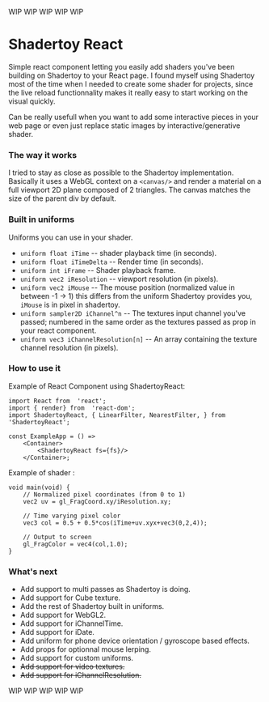 WIP WIP WIP WIP WIP

Shadertoy React
==============

Simple react component letting you easily add shaders you've been building on Shadertoy to your React page. I found myself using Shadertoy most of the time when I needed to create some shader for projects, since the live reload functionnality makes it really easy to start working on the visual quickly. 

 Can be really usefull when you want to add some interactive pieces in your web page or even just replace static images by interactive/generative shader.

### The way it works

I tried to stay as close as possible to the Shadertoy implementation. Basically it uses a WebGL context on a `<canvas/>` and render a material on a full viewport 2D plane composed of 2 triangles. The canvas matches the size of the parent div by default. 

### Built in uniforms

Uniforms you can use in your shader.

  * `uniform float iTime` -- shader playback time (in seconds).
  * `uniform float iTimeDelta` -- Render time (in seconds).
  * `uniform int iFrame` -- Shader playback frame.
  * `uniform vec2 iResolution` -- viewport resolution (in pixels).
  * `uniform vec2 iMouse` -- The mouse position (normalized value in between -1 -> 1) this differs from the uniform Shadertoy provides you, `iMouse` is in pixel in shadertoy. 
  * `uniform sampler2D iChannel^n` -- The textures input channel you've passed; numbered in the same order as the textures passed as prop in your react component.
  * `uniform vec3 iChannelResolution[n]` -- An array containing the texture channel resolution (in pixels).

### How to use it

Example of React Component using ShadertoyReact:

    import React from  'react';
	import { render} from  'react-dom';
    import ShadertoyReact, { LinearFilter, NearestFilter, } from 'ShadertoyReact';

	const ExampleApp = () =>
		<Container>
			<ShadertoyReact fs={fs}/>
		</Container>;
	

Example of shader : 

    void main(void) {
	    // Normalized pixel coordinates (from 0 to 1)
	    vec2 uv = gl_FragCoord.xy/iResolution.xy;
	    
	    // Time varying pixel color
	    vec3 col = 0.5 + 0.5*cos(iTime+uv.xyx+vec3(0,2,4));
	    
	    // Output to screen
	    gl_FragColor = vec4(col,1.0);
    }

### What's next

* Add support to multi passes as Shadertoy is doing.
* Add support for Cube texture.
* Add the rest of Shadertoy built in uniforms.
* Add support for WebGL2.
* Add support for iChannelTime.
* Add support for iDate.
* Add uniform for phone device orientation / gyroscope based effects.
* Add props for optionnal mouse lerping.
* Add support for custom uniforms.
* ~~Add support for video textures.~~
* ~~Add support for iChannelResolution.~~

WIP WIP WIP WIP WIP
